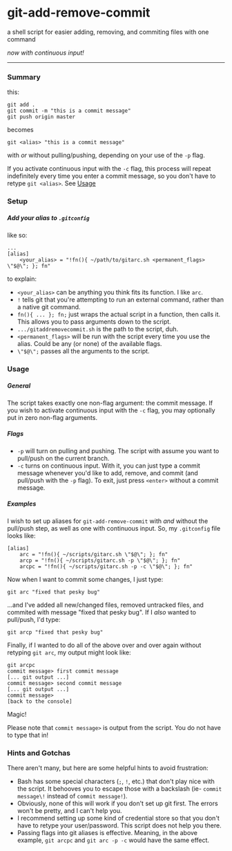 # git-add-remove-commit
a shell script for easier adding, removing, and commiting files with one command

_now with continuous input!_
_____
### Summary

this:
```
git add .
git commit -m "this is a commit message"
git push origin master
```
becomes
```
git <alias> "this is a commit message"
```
with _or_ without pulling/pushing, depending on your use of the `-p` flag.

If you activate continuous input with the `-c` flag, this process will repeat indefinitely every time you enter a commit message, so you don't have to retype `git <alias>`. See [Usage](#usage)
### Setup
##### Add your alias to `.gitconfig`
like so:
```
...
[alias]
    <your_alias> = "!fn(){ ~/path/to/gitarc.sh <permanent_flags> \"$@\"; }; fn"
```
to explain:
- `<your_alias>` can be anything you think fits its function. I like `arc`.
- `!` tells git that you're attempting to run an external command, rather than a native git command.
- `fn(){ ... }; fn;` just wraps the actual script in a function, then calls it. This allows you to pass arguments down to the script.
- `.../gitaddremovecommit.sh` is the path to the script, duh.
- `<permanent_flags>` will be run with the script every time you use the alias. Could be any (or none) of the available flags.
- `\"$@\";` passes all the arguments to the script.

### Usage
##### General
The script takes exactly one non-flag argument: the commit message. If you wish to activate continuous input with the `-c` flag, you may optionally put in zero non-flag arguments.
##### Flags
- `-p` will turn on pulling and pushing. The script with assume you want to pull/push on the current branch.
- `-c` turns on continuous input. With it, you can just type a commit message whenever you'd like to add, remove, and commit (and pull/push with the `-p` flag). To exit, just press `<enter>` without a commit message.
##### Examples
I wish to set up aliases for `git-add-remove-commit` with _and_ without the pull/push step, as well as one with continuous input. So, my `.gitconfig` file looks like:
```
[alias]
	arc = "!fn(){ ~/scripts/gitarc.sh \"$@\"; }; fn"
	arcp = "!fn(){ ~/scripts/gitarc.sh -p \"$@\"; }; fn"
	arcpc = "!fn(){ ~/scripts/gitarc.sh -p -c \"$@\"; }; fn"
```
Now when I want to commit some changes, I just type:
```
git arc "fixed that pesky bug"
```
...and I've added all new/changed files, removed untracked files, and commited with message "fixed that pesky bug". If I _also_ wanted to pull/push, I'd type:
```
git arcp "fixed that pesky bug"
```
Finally, if I wanted to do all of the above over and over again without retyping `git arc`, my output might look like:
```
git arcpc
commit message> first commit message
[... git output ...]
commit message> second commit message
[... git output ...]
commit message>
[back to the console]
```
Magic!

Please note that `commit message>` is output from the script. You do not have to type that in!
### Hints and Gotchas
There aren't many, but here are some helpful hints to avoid frustration:
- Bash has some special characters (`;`, `!`, etc.) that don't play nice with the script. It behooves you to escape those with a backslash (ie- `commit message\!` instead of `commit message!`).
- Obviously, none of this will  work if you don't set up git first. The errors won't be pretty, and I can't help you.
- I recommend setting up some kind of credential store so that you don't have to retype your user/password. This script does not help you there.
- Passing flags into git aliases is effective. Meaning, in the above example, `git arcpc` and `git arc -p -c` would have the same effect.
